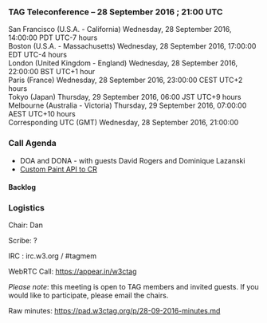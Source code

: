### TAG Teleconference – 28 September 2016 ; 21:00 UTC

San Francisco (U.S.A. - California)	Wednesday, 28 September 2016, 14:00:00	PDT	UTC-7 hours  
Boston (U.S.A. - Massachusetts)	Wednesday, 28 September 2016, 17:00:00	EDT	UTC-4 hours  
London (United Kingdom - England)	Wednesday, 28 September 2016, 22:00:00	BST	UTC+1 hour  
Paris (France)	Wednesday, 28 September 2016, 23:00:00	CEST	UTC+2 hours  
Tokyo (Japan)	Thursday, 29 September 2016, 06:00	JST	UTC+9 hours  
Melbourne (Australia - Victoria)	Thursday, 29 September 2016, 07:00:00	AEST	UTC+10 hours  
Corresponding UTC (GMT)	Wednesday, 28 September 2016, 21:00:00	 

### Call Agenda

* DOA and DONA - with guests David Rogers and Dominique Lazanski  
* [Custom Paint API to CR](https://drafts.css-houdini.org/css-paint-api/)


#### Backlog

### Logistics

Chair: Dan

Scribe: ?

IRC : irc.w3.org / #tagmem

WebRTC Call: https://appear.in/w3ctag

*Please note*: this meeting is open to TAG members and invited guests. If you would like to participate, please email the chairs.

Raw minutes: https://pad.w3ctag.org/p/28-09-2016-minutes.md
